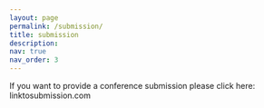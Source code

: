 ```yaml
---
layout: page
permalink: /submission/
title: submission
description:
nav: true
nav_order: 3
---
```


If you want to provide a conference submission please click here: linktosubmission.com
